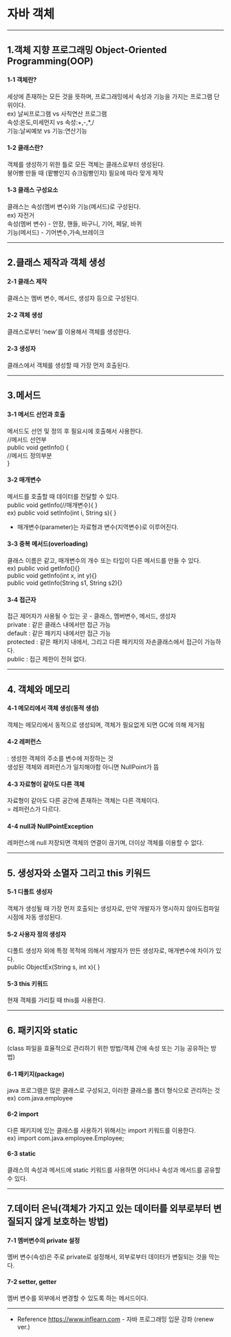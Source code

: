 # 자바 객체

---

## 1.객체 지향 프로그래밍 Object-Oriented Programming(OOP)
#### 1-1 객체란?
세상에 존재하는 모든 것을 뜻하며, 프로그래밍에서 속성과 기능을 가지는 프로그램 단위이다.  
ex) 날씨프로그램	vs		사칙연산 프로그램  
속성:온도,미세먼지		vs	속성:+,-,*,/  
기능:날씨예보			vs	기능:연산기능  

#### 1-2 클래스란?
객체를 생성하기 위한 틀로 모든 객체는 클래스로부터 생성된다.  
붕어빵 만들 때 (팥빵인지 슈크림빵인지) 필요에 따라 맞게 제작  

#### 1-3 클래스 구성요소
클래스는 속성(멤버 변수)와 기능(메서드)로 구성된다.  
ex) 자전거  
속성(멤버 변수) - 안장, 핸들, 바구니, 기어, 페달, 바퀴  
기능(메서드) - 기어변수,가속,브레이크  

---

## 2.클래스 제작과 객체 생성
#### 2-1 클래스 제작
클래스는 멤버 변수, 메서드, 생성자 등으로 구성된다.  

#### 2-2 객체 생성
클래스로부터 'new'를 이용해서 객체를 생성한다.  

#### 2-3 생성자
클래스에서 객체를 생성할 때 가장 먼저 호출된다.  

---

## 3.메서드
#### 3-1 메서드 선언과 호출
메서드도 선언 및 정의 후 필요시에 호출해서 사용한다.  
//메서드 선언부  
public void getInfo() {  
	//메서드 정의부분  
}
#### 3-2 매개변수
메서드를 호출할 때 데이터를 전달할 수 있다.  
public void getInfo(//매개변수){ }  
ex) public void setInfo(int i, String s){ }  
* 매개변수(parameter)는 자료형과 변수(지역변수)로 이루어진다.  

#### 3-3 중복 메서드(overloading)
클래스 이름은 같고, 매개변수의 개수 또는 타입이 다른 메서드를 만들 수 있다.  
ex) public void getInfo(){}  
	public void getInfo(int x, int y){}  
	public void getInfo(String s1, String s2){}  

#### 3-4 접근자
접근 제어자가 사용될 수 있는 곳 - 클래스, 멤버변수, 메서드, 생성자  
private : 같은 클래스 내에서만 접근 가능  
default : 같은 패키지 내에서만 접근 가능  
protected : 같은 패키지 내에서, 그리고 다른 패키지의 자손클래스에서 접근이 가능하다.  
public : 접근 제한이 전혀 없다.  

---

## 4. 객체와 메모리
#### 4-1 메모리에서 객체 생성(동적 생성)
객체는 메모리에서 동적으로 생성되며, 객체가 필요없게 되면 GC에 의해 제거됨  

#### 4-2 레퍼런스
: 생성한 객체의 주소를 변수에 저장하는 것  
생성된 객체와 레퍼런스가 일치해야함 아니면 NullPoint가 뜸  

#### 4-3 자료형이 같아도 다른 객체
자료형이 같아도 다른 공간에 존재하는 객체는 다른 객체이다.  
= 레퍼런스가 다르다.  

#### 4-4 null과 NullPointException
레퍼런스에 null 저장되면 객체의 연결이 끊기며, 더이상 객체를 이용할 수 없다.  

---

## 5. 생성자와 소멸자 그리고 this 키워드
#### 5-1 디폴트 생성자
객체가 생성될 때 가장 먼저 호출되는 생성자로, 만약 개발자가 명시하지 않아도컴파일 시점에 자동 생성된다.  

#### 5-2 사용자 정의 생성자
디폴트 생성자 외에 특정 목적에 의해서 개발자가 만든 생성자로, 매개변수에 차이가 있다.  
public ObjectEx(String s, int x){ }  

#### 5-3 this 키워드
현재 객체를 가리킬 때 this를 사용한다.  

---

## 6. 패키지와 static
(class 파일을 효율적으로 관리하기 위한 방법/객체 간에 속성 또는 기능 공유하는 방법)  

#### 6-1 패키지(package)
java 프로그램은 많은 클래스로 구성되고, 이러한 클래스를 폴더 형식으로 관리하는 것  
ex) com.java.employee  

#### 6-2 import
다른 패키지에 있는 클래스를 사용하기 위해서는 import 키워드를 이용한다.  
ex) import com.java.employee.Employee;  

#### 6-3 static
클래스의 속성과 메서드에 static 키워드를 사용하면 어디서나 속성과 메서드를 공유할 수 있다.  

---

## 7.데이터 은닉(객체가 가지고 있는 데이터를 외부로부터 변질되지 않게 보호하는 방법)
#### 7-1 멤버변수의 private 설정
멤버 변수(속성)은 주로 private로 설정해서, 외부로부터 데이터가 변질되는 것을 막는다.  

#### 7-2 setter, getter
멤버 변수를 외부에서 변경할 수 있도록 하는 메서드이다.  

---

* Reference
https://www.inflearn.com - 자바 프로그래밍 입문 강좌 (renew ver.)
